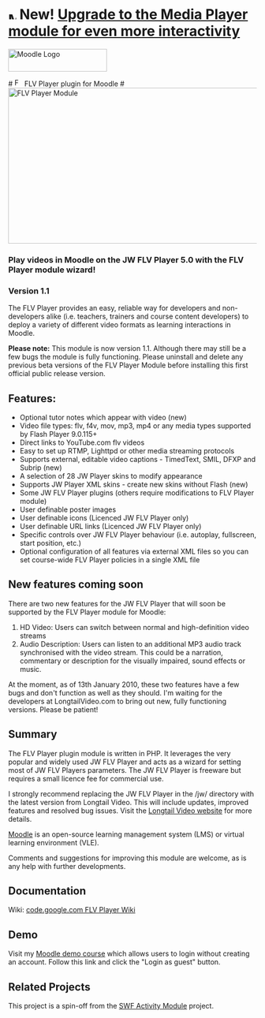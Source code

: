 # <img src='http://matbury.com/moodle/mod/mplayer/icon.gif' alt='Media Player Icon' width='16' height='16' /> New! <a href='http://code.google.com/p/moodle-mplayer/'>Upgrade to the Media Player module for even more interactivity</a> #

<p><a href='http://moodle.org/'><img src='http://moodle.org/theme/moodle2/pix/moodle-logo.gif' alt='Moodle Logo' border='0' width='200' height='46' /></a></p>
# <img src='http://matbury.com/moodle/mod/flv/icon.gif' alt='FLV Icon' width='16' height='16' /> FLV Player plugin for Moodle #

<img src='http://matbury.com/tutorials/screenshot_flv_player.jpg' alt='FLV Player Module' width='600' height='316' />

### Play videos in Moodle on the JW FLV Player 5.0 with the FLV Player module wizard! ###

### Version 1.1 ###

The FLV Player provides an easy, reliable way for developers and non-developers alike (i.e. teachers, trainers and course content developers) to deploy a variety of different video formats as learning interactions in Moodle.

**Please note:** This module is now version 1.1. Although there may still be a few bugs the module is fully functioning. Please uninstall and delete any previous beta versions of the FLV Player Module before installing this first official public release version.


## Features: ##
  * Optional tutor notes which appear with video (new)
  * Video file types: flv, f4v, mov, mp3, mp4 or any media types supported by Flash Player 9.0.115+
  * Direct links to YouTube.com flv videos
  * Easy to set up RTMP, Lighttpd or other media streaming protocols
  * Supports external, editable video captions - TimedText, SMIL, DFXP and Subrip (new)
  * A selection of 28 JW Player skins to modify appearance
  * Supports JW Player XML skins - create new skins without Flash (new)
  * Some JW FLV Player plugins (others require modifications to FLV Player module)
  * User definable poster images
  * User definable icons (Licenced JW FLV Player only)
  * User definable URL links (Licenced JW FLV Player only)
  * Specific controls over JW FLV Player behaviour (i.e. autoplay, fullscreen, start position, etc.)
  * Optional configuration of all features via external XML files so you can set course-wide FLV Player policies in a single XML file

## New features coming soon ##

There are two new features for the JW FLV Player that will soon be supported by the FLV Player module for Moodle:

  1. HD Video: Users can switch between normal and high-definition video streams
  1. Audio Description: Users can listen to an additional MP3 audio track synchronised with the video stream. This could be a narration, commentary or description for the visually impaired, sound effects or music.

At the moment, as of 13th January 2010, these two features have a few bugs and don't function as well as they should. I'm waiting for the developers at LongtailVideo.com to bring out new, fully functioning versions. Please be patient!

## Summary ##
The FLV Player plugin module is written in PHP. It leverages the very popular and widely used JW FLV Player and acts as a wizard for setting most of JW FLV Players parameters. The JW FLV Player is freeware but requires a small licence fee for commercial use.

I strongly recommend replacing the JW FLV Player in the /jw/ directory with the latest version from Longtail Video. This will include updates, improved features and resolved bug issues. Visit the [Longtail Video website](http://longtailvideo.com/) for more details.

[Moodle](http://moodle.org) is an open-source learning management system (LMS) or virtual learning environment (VLE).

Comments and suggestions for improving this module are welcome, as is any help with further developments.

## Documentation ##
Wiki: <a href='http://code.google.com/p/moodle-flv-player/wiki/FLVPlayer'>code.google.com FLV Player Wiki</a>

## Demo ##
Visit my [Moodle demo course](http://matbury.com/moodle/course/view.php?id=9) which allows users to login without creating an account. Follow this link and click the "Login as guest" button.

## Related Projects ##
This project is a spin-off from the <a href='http://code.google.com/p/swf-activity-module/'>SWF Activity Module</a> project.